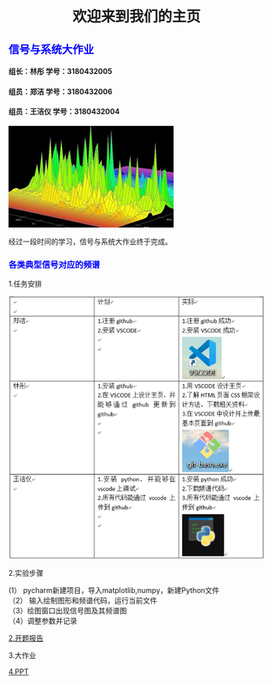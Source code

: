 <IDOCTYPE html>
<html>
<head>
<meta charset="utf-8">
</head>
<body>
<title>欢迎来到我们的主页</title>
<h1><center>欢迎来到我们的主页</center></h1>
<h2 style="color:blue;">信号与系统大作业</h2>
<h4>组长：林彤   学号：3180432005</h4> 
<h4>组员：郑洁   学号：3180432006</h4>
<h4>组员：王洁仪 学号：3180432004</h4>
<p>
<img src="timg.jpg" >
<br>
</p> 经过一段时间的学习，信号与系统大作业终于完成。
<h3 style="color:blue;">各类典型信号对应的频谱</h3>
<p>
<p1>1.任务安排</p1>
</p>
<p>
<img src="task.png">
</p>
<p>
<p1>2.实验步骤</p1>
<p> (1） pycharm新建项目，导入matplotlib,numpy，新建Python文件<br>
（2） 输入绘制图形和频谱代码，运行当前文件<br>
（3）绘图窗口出现信号图及其频谱图<br>
（4）调整参数并记录
</p>
<p1><a href="https://github.com/13123891831/hello/blob/master/report">2.开题报告</a></p1>
</p>
<p>
<p1>3.大作业</p1>
</p>
<p>
<p1><a href="https://github.com/13123891831/hello/blob/master/ppt.pptx">4.PPT</a></p1>
</p>
</body>
</html>
